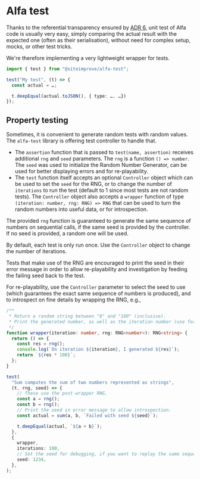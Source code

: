 # Alfa test

Thanks to the referential transparency ensured by [ADR 6](../../docs/architecture/decisions/adr-006.md), unit test of Alfa code is usually very easy, simply comparing the actual result with the expected one (often as their serialisation), without need for complex setup, mocks, or other test tricks.

We're therefore implementing a very lightweight wrapper for tests.

```typescript
import { test } from "@siteimprove/alfa-test";

test("My test", (t) => {
  const actual = …;

  t.deepEqual(actual.toJSON(), { type: …, …})
});
```

## Property testing

Sometimes, it is convenient to generate random tests with random values. The `alfa-test` library is offering test controller to handle that.

- The `assertion` function that is passed to `test(name, assertion)` receives additional `rng` and `seed` parameters. The `rng` is a function `() => number`. The `seed` was used to initialize the Random Number Generator, can be used for better displaying errors and for re-playability.
- The `test` function itself accepts an optional `Controller` object which can be used to set the `seed` for the RNG, or to change the number of `iterations` to run the test (default to 1 since most tests are not random tests). The `Controller` object also accepts a `wrapper` function of type `(iteration: number, rng: RNG) => RNG` that can be used to turn the random numbers into useful data, or for introspection.

The provided `rng` function is guaranteed to generate the same sequence of numbers on sequential calls, if the same seed is provided by the controller. If no seed is provided, a random one will be used.

By default, each test is only run once. Use the `Controller` object to change the number of iterations.

Tests that make use of the RNG are encouraged to print the seed in their error message in order to allow re-playability and investigation by feeding the failing seed back to the test.

For re-playability, use the `Controller` parameter to select the seed to use (which guarantees the exact same sequence of numbers is produced), and to introspect on fine details by wrapping the RNG, e.g.,

```typescript
/**
 * Return a random string between "0" and "100" (inclusive).
 * Print the generated number, as well as the iteration number (use for debugging).
 */
function wrapper(iteration: number, rng: RNG<number>): RNG<string> {
  return () => {
    const res = rng();
    console.log(`On iteration ${iteration}, I generated ${res}`);
    return `${res * 100}`;
  };
}

test(
  "Sum computes the sum of two numbers represented as strings",
  (t, rng, seed) => {
    // These use the post-wrapper RNG.
    const a = rng();
    const b = rng();
    // Print the seed in error message to allow introspection.
    const actual = sum(a, b, `Failed with seed ${seed}`);

    t.deepEqual(actual, `${a + b}`);
  },
  {
    wrapper,
    iterations: 100,
    // Set the seed for debugging, if you want to replay the same sequence of numbers.
    seed: 1234,
  },
);
```

